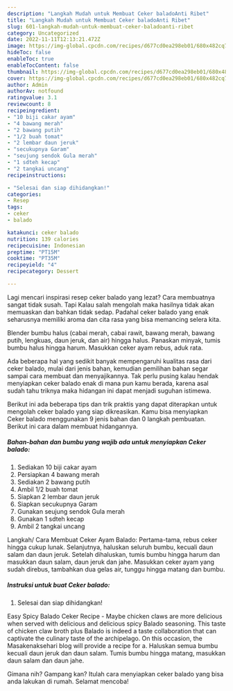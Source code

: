```yaml
---
description: "Langkah Mudah untuk Membuat Ceker baladoAnti Ribet"
title: "Langkah Mudah untuk Membuat Ceker baladoAnti Ribet"
slug: 601-langkah-mudah-untuk-membuat-ceker-baladoanti-ribet
category: Uncategorized
date: 2022-11-11T12:13:21.472Z
image: https://img-global.cpcdn.com/recipes/d677cd0ea298eb01/680x482cq70/ceker-balado-foto-resep-utama.jpg
hideToc: false
enableToc: true
enableTocContent: false
thumbnail: https://img-global.cpcdn.com/recipes/d677cd0ea298eb01/680x482cq70/ceker-balado-foto-resep-utama.jpg
cover: https://img-global.cpcdn.com/recipes/d677cd0ea298eb01/680x482cq70/ceker-balado-foto-resep-utama.jpg
author: Admin
authorAv: notfound
ratingvalue: 3.1
reviewcount: 8
recipeingredient:
- "10 biji cakar ayam"
- "4 bawang merah"
- "2 bawang putih"
- "1/2 buah tomat"
- "2 lembar daun jeruk"
- "secukupnya Garam"
- "seujung sendok Gula merah"
- "1 sdteh kecap"
- "2 tangkai uncang"
recipeinstructions:

- "Selesai dan siap dihidangkan!"
categories:
- Resep
tags:
- ceker
- balado

katakunci: ceker balado 
nutrition: 139 calories
recipecuisine: Indonesian
preptime: "PT15M"
cooktime: "PT35M"
recipeyield: "4"
recipecategory: Dessert

---
```



Lagi mencari inspirasi resep ceker balado yang lezat? Cara membuatnya sangat tidak susah. Tapi Kalau salah mengolah maka hasilnya tidak akan memuaskan dan bahkan tidak sedap. Padahal ceker balado yang enak seharusnya memiliki aroma dan cita rasa yang bisa memancing selera kita.


Blender bumbu halus (cabai merah, cabai rawit, bawang merah, bawang putih, lengkuas, daun jeruk, dan air) hingga halus. Panaskan minyak, tumis bumbu halus hingga harum. Masukkan ceker ayam rebus, aduk rata.

Ada beberapa hal yang sedikit banyak mempengaruhi kualitas rasa dari ceker balado, mulai dari jenis bahan, kemudian pemilihan bahan segar sampai cara membuat dan menyajikannya. Tak perlu pusing kalau hendak menyiapkan ceker balado enak di mana pun kamu berada, karena asal sudah tahu triknya maka hidangan ini dapat menjadi suguhan istimewa.


Berikut ini ada beberapa tips dan trik praktis yang dapat diterapkan untuk mengolah ceker balado yang siap dikreasikan. Kamu bisa menyiapkan Ceker balado menggunakan 9 jenis bahan dan 0 langkah pembuatan. Berikut ini cara dalam membuat hidangannya.

<!--inarticleads1-->

##### Bahan-bahan dan bumbu yang wajib ada untuk menyiapkan Ceker balado:

1. Sediakan 10 biji cakar ayam
1. Persiapkan 4 bawang merah
1. Sediakan 2 bawang putih
1. Ambil 1/2 buah tomat
1. Siapkan 2 lembar daun jeruk
1. Siapkan secukupnya Garam
1. Gunakan seujung sendok Gula merah
1. Gunakan 1 sdteh kecap
1. Ambil 2 tangkai uncang


Langkah/ Cara Membuat Ceker Ayam Balado: Pertama-tama, rebus ceker hingga cukup lunak. Selanjutnya, haluskan seluruh bumbu, kecuali daun salam dan daun jeruk. Setelah dihaluskan, tumis bumbu hingga harum dan masukkan daun salam, daun jeruk dan jahe. Masukkan ceker ayam yang sudah direbus, tambahkan dua gelas air, tunggu hingga matang dan bumbu. 

<!--inarticleads2-->

##### Instruksi untuk buat Ceker balado:


1. Selesai dan siap dihidangkan!

Easy Spicy Balado Ceker Recipe - Maybe chicken claws are more delicious when served with delicious and delicious spicy Balado seasoning. This taste of chicken claw broth plus Balado is indeed a taste collaboration that can captivate the culinary taste of the archipelago. On this occasion, the Masakenaksehari blog will provide a recipe for a. Haluskan semua bumbu kecuali daun jeruk dan daun salam. Tumis bumbu hingga matang, masukkan daun salam dan daun jahe. 

Gimana nih? Gampang kan? Itulah cara menyiapkan ceker balado yang bisa anda lakukan di rumah. Selamat mencoba!
